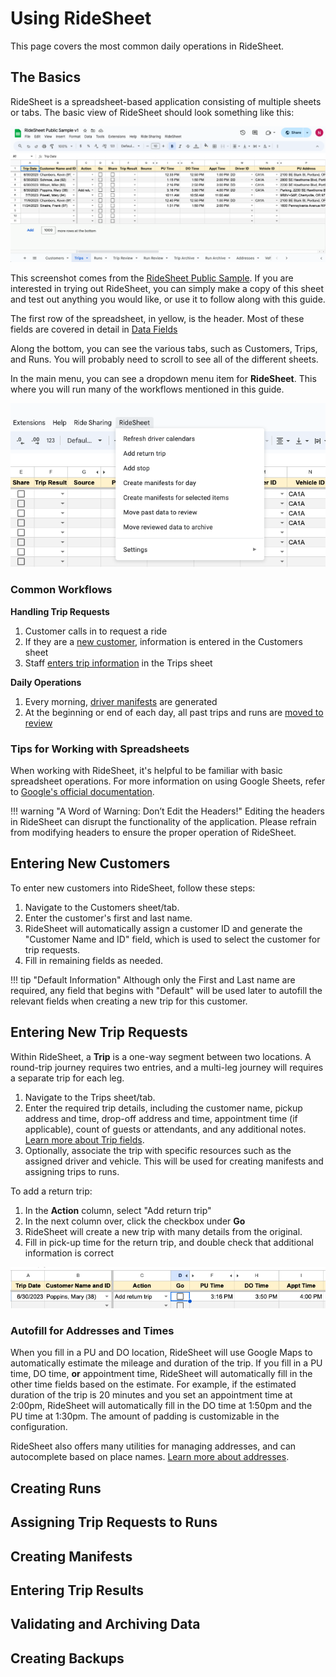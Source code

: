 # Using RideSheet

This page covers the most common daily operations in RideSheet. 

## The Basics
RideSheet is a spreadsheet-based application consisting of multiple sheets or tabs. The basic view of RideSheet should look something like this:

![RideSheet home](../images/ridesheet-screenshot1.png)

This screenshot comes from the [RideSheet Public Sample](https://docs.google.com/spreadsheets/d/1U_rmR08qW63hEK_5IWblzVXK4ZqQElaD1ymAQNGpNiU/edit#gid=0). If you are interested in trying out RideSheet, you can simply make a copy of this sheet and test out anything you would like, or use it to follow along with this guide.

The first row of the spreadsheet, in yellow, is the header. Most of these fields are covered in detail in [Data Fields](data-fields.md)

Along the bottom, you can see the various tabs, such as Customers, Trips, and Runs. You will probably need to scroll to see all of the different sheets.

In the main menu, you can see a dropdown menu item for **RideSheet**. This where you will run many of the workflows mentioned in this guide. 

![Ridesheet menu](../images/ridesheet-menu.png)

### Common Workflows

**Handling Trip Requests**

1. Customer calls in to request a ride
2. If they are a [new customer](#entering-new-customers), information is entered in the Customers sheet
3. Staff [enters trip information](#entering-new-trip-requests) in the Trips sheet

**Daily Operations**

1. Every morning, [driver manifests](#creating-manifests) are generated
2. At the beginning or end of each day, all past trips and runs are [moved to review](#entering-trip-results)

### Tips for Working with Spreadsheets
When working with RideSheet, it's helpful to be familiar with basic spreadsheet operations. For more information on using Google Sheets, refer to [Google's official documentation](https://support.google.com/a/users/answer/9282959?hl=en).

!!! warning "A Word of Warning: Don’t Edit the Headers!"
    Editing the headers in RideSheet can disrupt the functionality of the application. Please refrain from modifying headers to ensure the proper operation of RideSheet.

## Entering New Customers
To enter new customers into RideSheet, follow these steps:

1. Navigate to the Customers sheet/tab.
2. Enter the customer's first and last name.
3. RideSheet will automatically assign a customer ID and generate the "Customer Name and ID" field, which is used to select the customer for trip requests.
4. Fill in remaining fields as needed.

!!! tip "Default Information"
    Although only the First and Last name are required, any field that begins with "Default" will be used later to autofill the relevant fields when creating a new trip for this customer. 

## Entering New Trip Requests
Within RideSheet, a **Trip** is a one-way segment between two locations. A round-trip journey requires two entries, and a multi-leg journey will requires a separate trip for each leg.

1. Navigate to the Trips sheet/tab.
2. Enter the required trip details, including the customer name, pickup address and time, drop-off address and time, appointment time (if applicable), count of guests or attendants, and any additional notes. [Learn more about Trip fields](data-fields.md#trips).
3. Optionally, associate the trip with specific resources such as the assigned driver and vehicle. This will be used for creating manifests and assigning trips to runs.

To add a return trip:

1. In the **Action** column, select "Add return trip"
2. In the next column over, click the checkbox under **Go**
3. RideSheet will create a new trip with many details from the original.
4. Fill in pick-up time for the return trip, and double check that additional information is correct

![Ridesheet action](../images/ridesheet-action.png)

### Autofill for Addresses and Times

When you fill in a PU and DO location, RideSheet will use Google Maps to automatically estimate the mileage and duration of the trip. If you fill in a PU time, DO time, **or** appointment time, RideSheet will automatically fill in the other time fields based on the estimate. For example, if the estimated duration of the trip is 20 minutes and you set an appointment time at 2:00pm, RideSheet will automatically fill in the DO time at 1:50pm and the PU time at 1:30pm. The amount of padding is customizable in the configuration.

RideSheet also offers many utilities for managing addresses, and can autocomplete based on place names. [Learn more about addresses](data-fields.md#addresses).

## Creating Runs


## Assigning Trip Requests to Runs


## Creating Manifests


## Entering Trip Results


## Validating and Archiving Data


## Creating Backups

